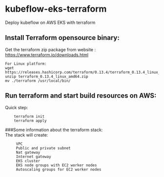 # kubeflow-eks-terraform

Deploy kubeflow on AWS EKS with terraform

## Install Terraform opensource binary:
Get the terraform zip package from website : https://www.terraform.io/downloads.html
```
For Linux platform:
wget https://releases.hashicorp.com/terraform/0.13.4/terraform_0.13.4_linux_amd64.zip
unzip terraform_0.13.4_linux_amd64.zip
mv ./terraform /usr/local/bin/
```

## Run terraform and start build resources on AWS:
Quick step:
```
    terraform init
    terraform apply
```

###Some information about the terraform stack:  
The stack will create:
```
     VPC
     Public and private subnet
     Nat gateway
     Internet gateway
     EKS cluster
     EKS node groups with EC2 worker nodes
     Autoscaling groups for EC2 worker nodes
```
